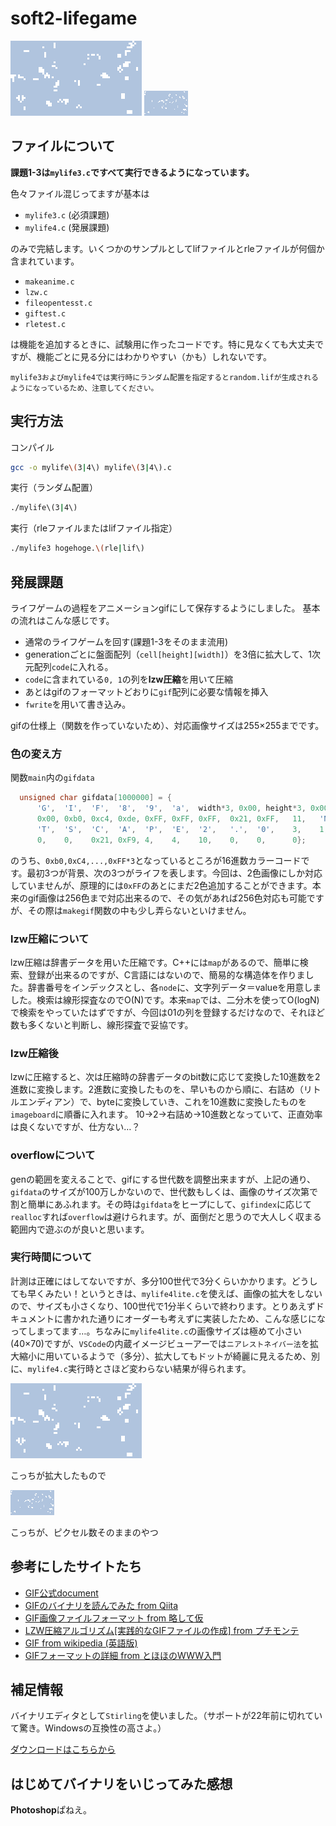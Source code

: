 # soft2-lifegame
![gif image](./readme1.gif) ![gif image](./readme2.gif)
## ファイルについて
**課題1-3は`mylife3.c`ですべて実行できるようになっています。**

色々ファイル混じってますが基本は
- `mylife3.c` (必須課題)
- `mylife4.c` (発展課題)

のみで完結します。いくつかのサンプルとしてlifファイルとrleファイルが何個か含まれています。

- `makeanime.c`
- `lzw.c`
- `fileopentesst.c`
- `giftest.c`
- `rletest.c`
  
は機能を追加するときに、試験用に作ったコードです。特に見なくても大丈夫ですが、機能ごとに見る分にはわかりやすい（かも）しれないです。
```
mylife3およびmylife4では実行時にランダム配置を指定するとrandom.lifが生成されるようになっているため、注意してください。
```
## 実行方法
コンパイル
```bash
gcc -o mylife\(3|4\) mylife\(3|4\).c
```
実行（ランダム配置）
```bash
./mylife\(3|4\)
```
実行（rleファイルまたはlifファイル指定）
```bash
./mylife3 hogehoge.\(rle|lif\)
```
## 発展課題
ライフゲームの過程をアニメーションgifにして保存するようにしました。
基本の流れはこんな感じです。
- 通常のライフゲームを回す(課題1-3をそのまま流用)
- generationごとに盤面配列（`cell[height][width]`）を3倍に拡大して、1次元配列`code`に入れる。
- `code`に含まれている`0, 1`の列を**lzw圧縮**を用いて圧縮
- あとはgifのフォーマットどおりに`gif`配列に必要な情報を挿入
- `fwrite`を用いて書き込み。

gifの仕様上（関数を作っていないため）、対応画像サイズは255×255までです。
### 色の変え方
関数`main`内の`gifdata`
```c
  unsigned char gifdata[1000000] = {
      'G',  'I',  'F',  '8',  '9',  'a',  width*3, 0x00, height*3, 0x00, 0x80, 0x00,
      0x00, 0xb0, 0xc4, 0xde, 0xFF, 0xFF, 0xFF,  0x21, 0xFF,   11,   'N',  'E',
      'T',  'S',  'C',  'A',  'P',  'E',  '2',   '.',  '0',    3,    1,    0,
      0,    0,    0x21, 0xF9, 4,    4,    10,    0,    0,      0};
```
のうち、`0xb0,0xC4,...,0xFF*3`となっているところが16進数カラーコードです。最初3つが背景、次の3つがライフを表します。今回は、2色画像にしか対応していませんが、原理的には`0xFF`のあとにまだ2色追加することができます。本来のgif画像は256色まで対応出来るので、その気があれば256色対応も可能ですが、その際は`makegif`関数の中も少し弄らないといけません。

### lzw圧縮について
lzw圧縮は辞書データを用いた圧縮です。C++には`map`があるので、簡単に検索、登録が出来るのですが、C言語にはないので、簡易的な構造体を作りました。辞書番号をインデックスとし、各`node`に、文字列データ＝valueを用意しました。検索は線形探査なのでO(N)です。本来`map`では、二分木を使ってO(logN)で検索をやっていたはずですが、今回は01の列を登録するだけなので、それほど数も多くないと判断し、線形探査で妥協です。

### lzw圧縮後
lzwに圧縮すると、次は圧縮時の辞書データのbit数に応じて変換した10進数を2進数に変換します。2進数に変換したものを、早いものから順に、右詰め（リトルエンディアン）で、byteに変換していき、これを10進数に変換したものを`imageboard`に順番に入れます。
10→2→右詰め→10進数となっていて、正直効率は良くないですが、仕方ない…？

### overflowについて
genの範囲を変えることで、gifにする世代数を調整出来ますが、上記の通り、`gifdata`のサイズが100万しかないので、世代数もしくは、画像のサイズ次第で割と簡単にあふれます。その時は`gifdata`をヒープにして、`gifindex`に応じて`realloc`すれば`overflow`は避けられます。が、面倒だと思うので大人しく収まる範囲内で遊ぶのが良いと思います。

### 実行時間について
計測は正確にはしてないですが、多分100世代で3分くらいかかります。どうしても早くみたい！というときは、`mylife4lite.c`を使えば、画像の拡大をしないので、サイズも小さくなり、100世代で1分半くらいで終わります。とりあえずドキュメントに書かれた通りにオーダーも考えずに実装したため、こんな感じになってしまってます…。ちなみに`mylife4lite.c`の画像サイズは極めて小さい(40×70)ですが、`VSCode`の内蔵イメージビューアーでは`ニアレストネイバー法`を拡大縮小に用いているようで（多分）、拡大してもドットが綺麗に見えるため、別に、`mylife4.c`実行時とさほど変わらない結果が得られます。

![gif image](./readme1.gif)

こっちが拡大したもので

![gif image2](./readme2.gif)

こっちが、ピクセル数そのままのやつ

## 参考にしたサイトたち
- [GIF公式document](https://www.w3.org/Graphics/GIF/spec-gif89a.txt)
- [GIFのバイナリを読んでみた from Qiita](https://qiita.com/7shi/items/33117c6c369d37dc6cdd)
- [GIF画像ファイルフォーマット from 略して仮](http://menyukko.ifdef.jp/cauldron/dtgifformat.html)
- [LZW圧縮アルゴリズム\[実践的なGIFファイルの作成\] from プチモンテ](https://www.petitmonte.com/math_algorithm/lzw_gif.html)
- [GIF from wikipedia (英語版)](https://en.wikipedia.org/wiki/GIF#File_format)
- [GIFフォーマットの詳細 from とほほのWWW入門](https://www.tohoho-web.com/wwwgif.htm#ApplicationExtension)

## 補足情報
バイナリエディタとして`Stirling`を使いました。（サポートが22年前に切れていて驚き。Windowsの互換性の高さよ。）

[ダウンロードはこちらから](https://www.vector.co.jp/soft/win95/util/se079072.html)


## はじめてバイナリをいじってみた感想
**Photoshop**ぱねえ。